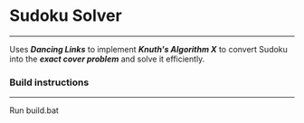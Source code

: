 # Sudoku Solver
--------------------
Uses ***Dancing Links*** to implement ***Knuth's Algorithm X*** to convert Sudoku into the ***exact cover problem*** and solve it efficiently.

### Build instructions
---------------------
Run build.bat



